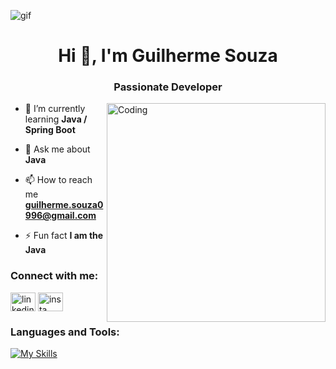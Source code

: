 ![gif](https://steamuserimages-a.akamaihd.net/ugc/955209359308646555/ACD5BD38F4EDF482FA0C77D43E42E1001CB55626/?imw=5000&imh=5000&ima=fit&impolicy=Letterbox&imcolor=#000000&letterbox=false)

<h1 align="center">Hi 👋,  I'm Guilherme Souza</h1>
<h3 align="center">Passionate Developer</h3>
<img align="right" alt="Coding" width="350" src="https://giffiles.alphacoders.com/121/12113.gif">

- 🌱 I’m currently learning **Java / Spring Boot**

- 💬 Ask me about **Java**

- 📫 How to reach me **guilherme.souza0996@gmail.com**

- ⚡ Fun fact **I am the Java**

<h3 align="left">Connect with me:</h3>
<p align="left">
<a href=[(https://www.linkedin.com/in/guilherme-souza-6b45321a4/)" target="blank"><img align="center" src="https://raw.githubusercontent.com/rahuldkjain/github-profile-readme-generator/master/src/images/icons/Social/linked-in-alt.svg" alt="linkedingui" height="30" width="40" /></a>
<a href="(https://www.instagram.com/gui_qwer/)" target="blank"><img align="center" src="https://raw.githubusercontent.com/rahuldkjain/github-profile-readme-generator/master/src/images/icons/Social/instagram.svg" alt="insta" height="30" width="40" /></a>
</p>

<h3 align="left">Languages and Tools:</h3>

[![My Skills](https://skillicons.dev/icons?i=java,c,git,postgres)](https://skillicons.dev)
